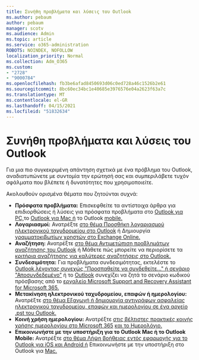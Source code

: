 ```yaml
---
title: Συνήθη προβλήματα και λύσεις του Outlook
ms.author: pebaum
author: pebaum
manager: scotv
ms.audience: Admin
ms.topic: article
ms.service: o365-administration
ROBOTS: NOINDEX, NOFOLLOW
localization_priority: Normal
ms.collection: Adm_O365
ms.custom:
- "2728"
- "9000784"
ms.openlocfilehash: fb3be6afad8450693d06c0ed728a46c1526b2e61
ms.sourcegitcommit: 8bc60ec34bc1e40685e3976576e04a2623f63a7c
ms.translationtype: MT
ms.contentlocale: el-GR
ms.lasthandoff: 04/15/2021
ms.locfileid: "51832634"
---
```

# <a name="outlook-common-issues-and-resolutions"></a>Συνήθη προβλήματα και λύσεις του Outlook

Για μια πιο συγκεκριμένη απάντηση σχετικά με ένα πρόβλημα του Outlook, αναδιατυπώνετε με συντομία την ερώτησή σας και συμπεριλάβετε τυχόν σφάλματα που βλέπετε ή δυνατότητες που χρησιμοποιείτε.

Ακολουθούν ορισμένα θέματα που ζητούνται συχνά:

- **Πρόσφατα προβλήματα:**  Επισκεφθείτε τα αντίστοιχα άρθρα για επιδιορθώσεις ή λύσεις για πρόσφατα προβλήματα στο [Outlook για PC,](https://support.office.com/article/ecf61305-f84f-4e13-bb73-95a214ac1230)το [Outlook για Mac ή](https://support.office.com/article/54afa5e3-db38-422a-9d94-3b55330ded8e) το Outlook [mobile.](https://support.office.com/article/a264ef01-9c88-48fb-9285-7017e4f31f02)
- **Λογαριασμοί:**  Ανατρέξτε [στο θέμα Προσθήκη λογαριασμού ηλεκτρονικού ταχυδρομείου στο Outlook](https://support.office.com/article/6e27792a-9267-4aa4-8bb6-c84ef146101b) ή Δημιουργία [γραμματοκιβωτίων χρηστών στο Exchange Online.](https://docs.microsoft.com/Exchange/recipients-in-exchange-online/create-user-mailboxes)
- **Αναζήτηση:**  Ανατρέξτε [στο θέμα Αντιμετώπιση προβλημάτων αναζήτησης του Outlook](https://support.office.com/article/2556b11f-f4d8-46be-b0a7-de33a3f4f066) ή Μάθετε πώς μπορείτε να περιορίσετε τα [κριτήρια αναζήτησης για καλύτερες αναζητήσεις στο Outlook.](https://support.office.com/article/D824D1E9-A255-4C8A-8553-276FB895A8DA)
- **Συνδεσιμότητα:**  Για προβλήματα συνδεσιμότητας, εκτελέστε το [Outlook λέγοντας συνεχώς "Προσπαθείτε να συνδεθείτε..." ή σενάριο "Αποσυνδεδεμένο"](https://aka.ms/SaRA-OutlookDisconnect) ή το [Outlook](https://aka.ms/SaRA-OutlookPwdPrompt) συνεχίζει να ζητά το σενάριο κωδικού πρόσβασης από το [εργαλείο Microsoft Support and Recovery Assistant for Microsoft 365.](https://diagnostics.outlook.com/#/)
- **Μετακίνηση ηλεκτρονικού ταχυδρομείου, επαφών ή ημερολογίου:**  Ανατρέξτε [στο θέμα Εξαγωγή ή δημιουργία αντιγράφων ασφαλείας ηλεκτρονικού ταχυδρομείου, επαφών και ημερολογίου σε ένα αρχείο .pst του Outlook.](https://support.office.com/article/14252b52-3075-4e9b-be4e-ff9ef1068f91)
- **Κοινή χρήση ημερολογίου:**  Ανατρέξτε [στις βέλτιστες πρακτικές κοινής χρήσης ημερολογίου στο Microsoft 365](https://support.office.com/article/b576ecc3-0945-4d75-85f1-5efafb8a37b4) [και το Ημερολόγιο.](https://support.office.com/article/D93F72D3-2361-4E0D-8D6A-5C4939C17F39)
- **Επικοινωνήστε με την υποστήριξη για το Outlook Mac ή το Outlook Mobile:**  Ανατρέξτε [στο θέμα Λήψη βοήθειας εντός εφαρμογής για το Outlook για iOS και Android ή](https://support.office.com/article/218a22d1-9fa5-4889-b689-de1c63493243) Επικοινωνήστε με την υποστήριξη στο Outlook για [Mac.](https://support.office.com/article/d0410177-8e65-4487-93f7-206a3a3d71a8)
